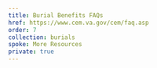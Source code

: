 ```yaml
---
title: Burial Benefits FAQs
href: https://www.cem.va.gov/cem/faq.asp
order: 7
collection: burials
spoke: More Resources
private: true
---
```

